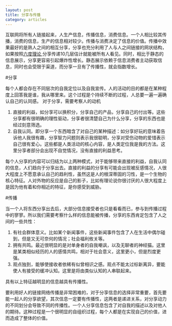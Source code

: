 ```yaml
---
layout: post
title: 分享与传播
category: articles
---
```


互联网将所有人链接起来，人生产信息，传播信息，消费信息。一个人相比较其传播，消费的信息，生产的信息相对较少。传播与消费决定了信息的价值。传播中效果最好的是熟人之间的相互分享，分享也充分利用了人与人之间链接的网状结构，如果按照[六度理论](http://zh.wikipedia.org/wiki/%E5%85%AD%E5%BA%A6%E5%88%86%E9%9A%94%E7%90%86%E8%AE%BA),分享传递10几层估计就能被所有人看见。同时，相比于静态的信息展示，分享更容易引起爆炸性增长。静态展示依赖于信息消费者主动获取信息，同时也会受限于渠道，而分享一旦有了传播性，就会指数增长。

#分享

每个人都会存在不同层次的自我定位以及自我宣传。人的活动的目的都是在某种程度上回答我是谁，我从哪里来。这个过程是个持续不断的过程，人总要一遍一遍确认自己的认同感。 对于分享，需要考察人的动机

1. 直接的利益，如分享可以换积分，分享自己的产品，分享自己的付出等。这些分享都有很明确的理性驱动，分享者很清楚自己为什么分享，分享的东西也是经过刻意筛选。
2. 自我认同。即分享一个东西暗含了对自己的某种描述：如分享好玩的意味着告诉他人我很有趣，分享智力问题则表示我很聪明，分享对受伤动物的爱惜表示自己很有爱心。这些都是人类活动的核心内容，是人类定位我是我的方法。这里分享者部分会出现不自觉情况，没有直接的利益思考。

每个人分享的内容可以归结为以上两种模式，对于能够带来直接的利益，自我认同的信息，人们趋向于分享出去。直接的利益的分享有可能会出现被反感情况，人很大程度上不愿意承认自己的趋利性，虽然这是人的根深蒂固的习性，是一个生物的核心特征。人对外物的反应是自己的影子，比如有理论说你很讨厌的人很大程度上是因为他有着和你相近的特征，是你感受到威胁。

#传播

当一个人将东西分享出去后，大部分信息接受者也只是看看而已，参与到传播过程中的寥寥。所以我们需要考察什么样的信息能被传播，分享的东西肯定包含了人之间的一些共性：

1. 有社会群体意义。比如某个新闻事件，这些新闻事件包含了人在生活中偶尔碰到，但是又无可奈何的情况；社会福利攸关等。
2. 拥有共鸣。最近很明显的是对单身者的自我嘲讽，以及无聊者的神经猫。这里是某类相似经历的人的感情共鸣，相对于社会意义，这里更小，但是烈度更强。
3. 观点独到，能够使接收者依稀有似曾相识之感。观点不能太过标新离异，要能使人有接受的缓冲认知。这里是将由类似认知的人串联起来。

具有以上特征越明显的信息越具有传播性。


要利用好人的链接网络传播是非常困难的，对于分享信息的选择非常重要，首先要能一起人的分享欲望，其次信息一定要有传播性，这两者是递进关系，对分享动力的不同划分会导致不同的传播性。一个人分享信息包含了对自我的描述以及对他人的期待。这种过程是一个很明显的自组织过程，每个人都是在实现自己的价值，进而造成了整体的价值。
